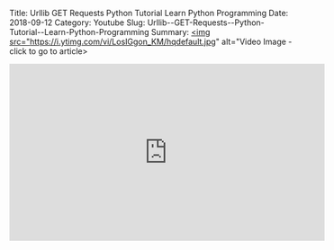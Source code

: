 Title: Urllib  GET Requests  Python Tutorial  Learn Python Programming
Date: 2018-09-12
Category: Youtube
Slug: Urllib--GET-Requests--Python-Tutorial--Learn-Python-Programming
Summary: <a href="/Urllib--GET-Requests--Python-Tutorial--Learn-Python-Programming.html"><img src="https://i.ytimg.com/vi/LosIGgon_KM/hqdefault.jpg" alt="Video Image - click to go to article></a>

<iframe width="560" height="315" src="https://www.youtube.com/embed/LosIGgon_KM" title="YouTube video player" frameborder="0" allow="accelerometer; autoplay; clipboard-write; encrypted-media; gyroscope; picture-in-picture" allowfullscreen></iframe>

